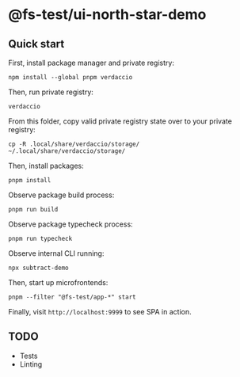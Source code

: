 # @fs-test/ui-north-star-demo

## Quick start

First, install package manager and private registry:

`npm install --global pnpm verdaccio`

Then, run private registry:

`verdaccio`

From this folder, copy valid private registry state over to your private registry:

`cp -R .local/share/verdaccio/storage/ ~/.local/share/verdaccio/storage/`

Then, install packages:

`pnpm install`

Observe package build process:

`pnpm run build`

Observe package typecheck process:

`pnpm run typecheck`

Observe internal CLI running:

`npx subtract-demo`

Then, start up microfrontends:

`pnpm --filter "@fs-test/app-*" start`

Finally, visit `http://localhost:9999` to see SPA in action.

## TODO

- Tests
- Linting
